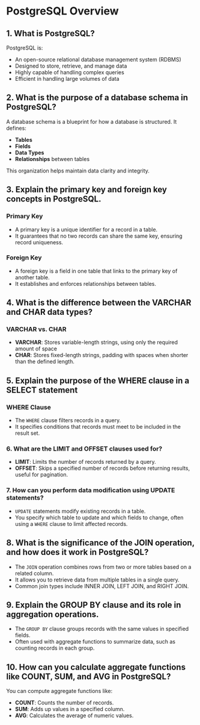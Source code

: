 # PostgreSQL Overview

## 1. What is PostgreSQL?
PostgreSQL is:
- An open-source relational database management system (RDBMS)
- Designed to store, retrieve, and manage data
- Highly capable of handling complex queries
- Efficient in handling large volumes of data

## 2. What is the purpose of a database schema in PostgreSQL?
A database schema is a blueprint for how a database is structured. It defines:
- **Tables**
- **Fields**
- **Data Types**
- **Relationships** between tables

This organization helps maintain data clarity and integrity.

## 3. Explain the primary key and foreign key concepts in PostgreSQL.

### Primary Key
- A primary key is a unique identifier for a record in a table.
- It guarantees that no two records can share the same key, ensuring record uniqueness.

### Foreign Key
- A foreign key is a field in one table that links to the primary key of another table.
- It establishes and enforces relationships between tables.

## 4. What is the difference between the VARCHAR and CHAR data types?
### VARCHAR vs. CHAR
- **VARCHAR**: Stores variable-length strings, using only the required amount of space
- **CHAR**: Stores fixed-length strings, padding with spaces when shorter than the defined length.

## 5. Explain the purpose of the WHERE clause in a SELECT statement

### WHERE Clause
- The `WHERE` clause filters records in a query.
- It specifies conditions that records must meet to be included in the result set.

### 6. What are the LIMIT and OFFSET clauses used for?
- **LIMIT**: Limits the number of records returned by a query.
- **OFFSET**: Skips a specified number of records before returning results, useful for pagination.

### 7. How can you perform data modification using UPDATE statements?
- `UPDATE` statements modify existing records in a table.
- You specify which table to update and which fields to change, often using a `WHERE` clause to limit affected records.

## 8. What is the significance of the JOIN operation, and how does it work in PostgreSQL?
- The `JOIN` operation combines rows from two or more tables based on a related column.
- It allows you to retrieve data from multiple tables in a single query.
- Common join types include INNER JOIN, LEFT JOIN, and RIGHT JOIN.

## 9. Explain the GROUP BY clause and its role in aggregation operations.
- The `GROUP BY` clause groups records with the same values in specified fields.
- Often used with aggregate functions to summarize data, such as counting records in each group.

## 10. How can you calculate aggregate functions like COUNT, SUM, and AVG in PostgreSQL?
You can compute aggregate functions like:
- **COUNT**: Counts the number of records.
- **SUM**: Adds up values in a specified column.
- **AVG**: Calculates the average of numeric values.
